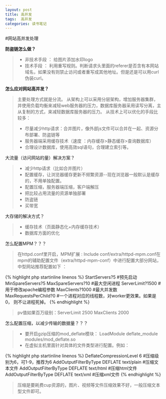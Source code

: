 ```yaml
---
layout: post
title: 高并发
tags:  高并发
categories: 读书笔记
---
```


#网站高并发处理


**防盗链怎么做？**

> - 非技术手段 ： 给图片添加水印logo
> - 技术手段   ： 利用重写规则。判断请求头里面的referer是否含有本网站域名，如果没有则禁止访问或者重写成其他地址。但是还是可以用curl伪装curl。


**怎么应对网站高并发？**
> 主要处理方式就是分流。
> 从架构上可以采用分层架构，增加服务器集群，并使用负载均衡来减轻web服务器的压力，数据库服务器采用读写分离，主从复制的方式，来减轻数据库服务器的压力。
> 从技术上可以优化的手段比较多：
> - 尽量减少http请求：合并图片，像外部js文件可以合并在一起、资源分布部署、防盗链等
> - 服务器端采用缓存技术（速度 ：内存缓存>静态缓存>查询数据库）
> - 合理设计数据库，使用高效sql语句，合理建立索引等。

大流量（访问网站的量）解决方案？
> - 减少http请求（比如合并图片）
> - 配置缓存，让浏览器缓存更新不频繁资源--现在浏览器一般默认是缓存的，不用单独配置。
> - 配置压缩，服务器端压缩，客户端解压
> - 把比较占用流量的资源单独部署
> - 防盗链
> - 买带宽

大存储的解决方式？
> - 缓存技术（页面静态化+内存缓存技术）
> - 数据库方面的优化




怎么配置MPM？？？
> 在httpd.conf里开启，MPM扩展  : Include conf/extra/httpd-mpm.conf在mpm的辅助配置文件（extra/httpd-mpm-conf）中进行配置大部分网站，中型网站推荐配置如下 ：


{% highlight php startinline linenos %} 
	<IfModule mpm_prefork_module>
		StartServers?5  		   #预先启动
		MinSpareServers?5
		MaxSpareServers?10 		#最大空闲进程
		ServerLimit?1500  		 #用于修改apache编程参数
		MaxClients?1000  		  #最大并发数
		MaxRequestsPerChild?0      #一个进程对应的线程数，对worker更效果。如果是0， 则不让进程死掉。 
	</IfModule>
{% endhighlight %}

> pv值如果百万级别：ServerLimit  2500		MaxClients 2000


怎么配置压缩，以减少传输的数据量？？？
> - 要开启gzip压缩的mod_deflate模块： LoadModule deflate_module modules/mod_deflate.so
> - 在虚拟主机里面针对具体的文件类型进行配置。例如：

{% highlight php startinline linenos %} 
	<ifmodule mod_deflate.c> 
	DeflateCompressionLevel 6       #压缩级别为6，可1-9，推荐为6 
	AddOutputFilterByType DEFLATE text/plain  #压缩文本文件 
	AddOutputFilterByType DEFLATE text/html  #压缩html文件 
	AddOutputFilterByType DEFLATE text/xml   #压缩xml文件
	</ifmodule>
{% endhighlight %}
	
> 压缩是要耗费cup资源的，图片、视频等文件压缩效果不好，一般压缩文本型文件即可。

